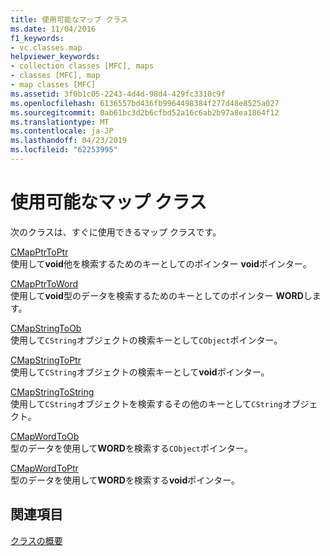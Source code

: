 ```yaml
---
title: 使用可能なマップ クラス
ms.date: 11/04/2016
f1_keywords:
- vc.classes.map
helpviewer_keywords:
- collection classes [MFC], maps
- classes [MFC], map
- map classes [MFC]
ms.assetid: 3f0b1c05-2243-4d4d-98d4-429fc3310c9f
ms.openlocfilehash: 6136557bd436fb9964498384f277d48e8525a027
ms.sourcegitcommit: 0ab61bc3d2b6cfbd52a16c6ab2b97a8ea1864f12
ms.translationtype: MT
ms.contentlocale: ja-JP
ms.lasthandoff: 04/23/2019
ms.locfileid: "62253995"
---
```

# <a name="ready-to-use-map-classes"></a>使用可能なマップ クラス

次のクラスは、すぐに使用できるマップ クラスです。

[CMapPtrToPtr](../mfc/reference/cmapptrtoptr-class.md)<br/>
使用して**void**他を検索するためのキーとしてのポインター **void**ポインター。

[CMapPtrToWord](../mfc/reference/cmapptrtoword-class.md)<br/>
使用して**void**型のデータを検索するためのキーとしてのポインター **WORD**します。

[CMapStringToOb](../mfc/reference/cmapstringtoob-class.md)<br/>
使用して`CString`オブジェクトの検索キーとして`CObject`ポインター。

[CMapStringToPtr](../mfc/reference/cmapstringtoptr-class.md)<br/>
使用して`CString`オブジェクトの検索キーとして**void**ポインター。

[CMapStringToString](../mfc/reference/cmapstringtostring-class.md)<br/>
使用して`CString`オブジェクトを検索するその他のキーとして`CString`オブジェクト。

[CMapWordToOb](../mfc/reference/cmapwordtoob-class.md)<br/>
型のデータを使用して**WORD**を検索する`CObject`ポインター。

[CMapWordToPtr](../mfc/reference/cmapwordtoptr-class.md)<br/>
型のデータを使用して**WORD**を検索する**void**ポインター。

## <a name="see-also"></a>関連項目

[クラスの概要](../mfc/class-library-overview.md)
